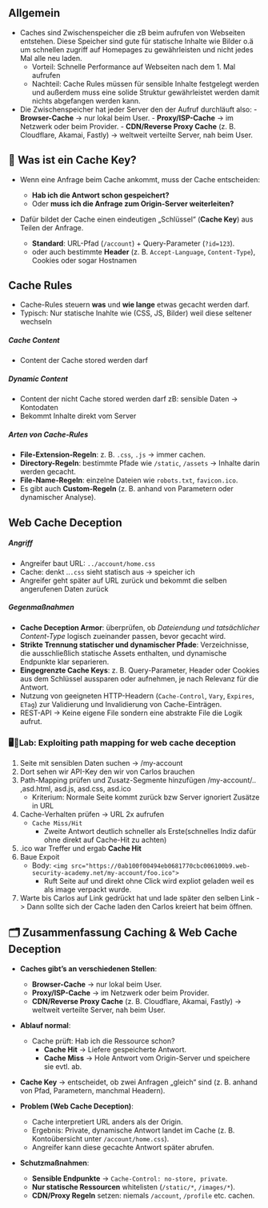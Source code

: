 

## Allgemein

- Caches sind Zwischenspeicher die zB beim aufrufen von Webseiten entstehen. Diese Speicher sind gute für statische Inhalte wie Bilder o.ä um schnellen zugriff auf Homepages zu gewährleisten und nicht jedes Mal alle neu laden.
	- Vorteil: Schnelle Performance auf Webseiten nach dem 1. Mal aufrufen
	- Nachteil: Cache Rules müssen für sensible Inhalte festgelegt werden und außerdem muss eine solide Struktur gewährleistet werden damit nichts abgefangen werden kann.
- Die Zwischenspeicher hat jeder Server den der Aufruf durchläuft also:
	  - **Browser-Cache** → nur lokal beim User.
	  - **Proxy/ISP-Cache** → im Netzwerk oder beim Provider.
	  - **CDN/Reverse Proxy Cache** (z. B. Cloudflare, Akamai, Fastly) → weltweit verteilte Server, nah beim User.

## 🔑 Was ist ein Cache Key?

- Wenn eine Anfrage beim Cache ankommt, muss der Cache entscheiden:
    - **Hab ich die Antwort schon gespeichert?**
    - Oder **muss ich die Anfrage zum Origin-Server weiterleiten?**
        
- Dafür bildet der Cache einen eindeutigen „Schlüssel“ (**Cache Key**) aus Teilen der Anfrage.
    - **Standard**: URL-Pfad (`/account`) + Query-Parameter (`?id=123`).
    - oder auch bestimmte **Header** (z. B. `Accept-Language`, `Content-Type`), Cookies oder sogar Hostnamen

## Cache Rules

- Cache-Rules steuern **was** und **wie lange** etwas gecacht werden darf.
- Typisch: Nur statische Inahlte wie (CSS, JS, Bilder) weil diese seltener wechseln

##### Cache Content
- Content der Cache stored werden darf
##### Dynamic Content
- Content der nicht Cache stored werden darf zB: sensible Daten → Kontodaten
- Bekommt Inhalte direkt vom Server
##### Arten von Cache-Rules
- **File-Extension-Regeln**: z. B. `.css`, `.js` → immer cachen.
- **Directory-Regeln**: bestimmte Pfade wie `/static`, `/assets` → Inhalte darin werden gecacht.
- **File-Name-Regeln**: einzelne Dateien wie `robots.txt`, `favicon.ico`.
- Es gibt auch **Custom-Regeln** (z. B. anhand von Parametern oder dynamischer Analyse).
## Web Cache Deception

##### Angriff
- Angreifer baut URL: `../account/home.css`
- Cache: denkt ..`.css` sieht statisch aus -> speicher ich
- Angreifer geht später auf URL zurück und bekommt die selben angerufenen Daten zurück

##### Gegenmaßnahmen
- **Cache Deception Armor**: überprüfen, ob _Dateiendung und tatsächlicher Content-Type_ logisch zueinander passen, bevor gecacht wird. 
- **Strikte Trennung statischer und dynamischer Pfade**: Verzeichnisse, die ausschließlich statische Assets enthalten, und dynamische Endpunkte klar separieren.
- **Eingegrenzte Cache Keys**: z. B. Query-Parameter, Header oder Cookies aus dem Schlüssel aussparen oder aufnehmen, je nach Relevanz für die Antwort. 
- Nutzung von geeigneten HTTP-Headern (`Cache-Control`, `Vary`, `Expires`, `ETag`) zur Validierung und Invalidierung von Cache-Einträgen.
- REST-API -> Keine eigene File sondern eine abstrakte File die Logik aufrut. 


### 🖥️🧪Lab: Exploiting path mapping for web cache deception

1. Seite mit sensiblen Daten suchen -> /my-account
2. Dort sehen wir API-Key den wir von Carlos brauchen
3. Path-Mapping prüfen und Zusatz-Segmente hinzufügen /my-account/.. ,asd.html, asd.js, asd.css, asd.ico 
	- Kriterium: Normale Seite kommt zurück bzw Server ignoriert Zusätze in URL
4. Cache-Verhalten prüfen -> URL 2x aufrufen
	- `Cache Miss/Hit` 
		- Zweite Antwort deutlich schneller als Erste(schnelles Indiz dafür ohne direkt auf Cache-Hit zu achten)
5. .ico war Treffer und ergab **Cache Hit**
6.  Baue Expoit 
	- Body: `<img src="https://0ab100f00494eb0681770cbc006100b9.web-security-academy.net/my-account/foo.ico">`
		- Ruft Seite auf und direkt ohne Click wird expliot geladen weil es als image verpackt wurde.
7. Warte bis Carlos auf Link gedrückt hat und lade später den selben Link -> Dann sollte sich der Cache laden den Carlos kreiert hat beim öffnen. 




## 🗂 Zusammenfassung Caching & Web Cache Deception

- **Caches gibt’s an verschiedenen Stellen**:
    - **Browser-Cache** → nur lokal beim User.
    - **Proxy/ISP-Cache** → im Netzwerk oder beim Provider.
    - **CDN/Reverse Proxy Cache** (z. B. Cloudflare, Akamai, Fastly) → weltweit verteilte Server, nah beim User.
- **Ablauf normal**:
    - Cache prüft: Hab ich die Ressource schon?
        - **Cache Hit** → Liefere gespeicherte Antwort.
        - **Cache Miss** → Hole Antwort vom Origin-Server und speichere sie evtl. ab.
- **Cache Key** → entscheidet, ob zwei Anfragen „gleich“ sind (z. B. anhand von Pfad, Parametern, manchmal Headern).
- **Problem (Web Cache Deception)**:
    - Cache interpretiert URL anders als der Origin.
    - Ergebnis: Private, dynamische Antwort landet im Cache (z. B. Kontoübersicht unter `/account/home.css`).
    - Angreifer kann diese gecachte Antwort später abrufen.
        
- **Schutzmaßnahmen**:
    - **Sensible Endpunkte** → `Cache-Control: no-store, private`.
    - **Nur statische Ressourcen** whitelisten (`/static/*`, `/images/*`).
    - **CDN/Proxy Regeln** setzen: niemals `/account`, `/profile` etc. cachen.


